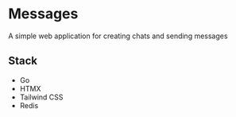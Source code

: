 # Messages

A simple web application for creating chats and sending messages

## Stack

- Go
- HTMX
- Tailwind CSS
- Redis
